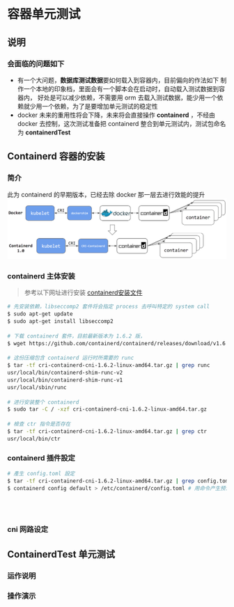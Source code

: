 # 容器单元测试

## 说明

### 会面临的问题如下

- 有一个大问题，**数据库测试数据**要如何载入到容器内，目前偏向的作法如下
  制作一个本地的印象档，里面会有一个脚本会在启动时，自动载入测试数据到容器内，
  好处是可以减少依赖，不需要用 orm 去载入测试数据，能少用一个依赖就少用一个依赖，为了是要增加单元测试的稳定性
- docker 未来的重用性将会下降，未来将会直接操作 **containerd** ，不经由 docker 去控制，这次测试准备把 containerd 整合到单元测试内，测试包命名为 **containerdTest**

## Containerd 容器的安装

### 简介

此为 containerd 的早期版本，已经去除 docker 那一层去进行效能的提升<img src="./assets/image-20220331141145598.png" alt="image-20220331141145598" style="zoom:100%;" /> 

### containerd 主体安装

> 参考以下网址进行安装 [containerd安装文件](https://containerd.io/downloads/)

```bash
# 先安装依赖，libseccomp2 套件将会指定 process 去呼叫特定的 system call 
$ sudo apt-get update
$ sudo apt-get install libseccomp2

# 下载 containerd 套件，目前最新版本为 1.6.2 版，
$ wget https://github.com/containerd/containerd/releases/download/v1.6.2/cri-containerd-cni-1.6.2-linux-amd64.tar.gz

# 这份压缩包含 containerd 运行时所需要的 runc 
$ tar -tf cri-containerd-cni-1.6.2-linux-amd64.tar.gz | grep runc
usr/local/bin/containerd-shim-runc-v2
usr/local/bin/containerd-shim-runc-v1
usr/local/sbin/runc

# 进行安装整个 containerd
$ sudo tar -C / -xzf cri-containerd-cni-1.6.2-linux-amd64.tar.gz

# 檢查 ctr 指令是否存在
$ tar -tf cri-containerd-cni-1.6.2-linux-amd64.tar.gz | grep ctr
usr/local/bin/ctr
```

### containerd 插件設定

```bash
# 產生 config.toml 設定
$ tar -tf cri-containerd-cni-1.6.2-linux-amd64.tar.gz | grep config.toml # 压缩包未含设定档
$ containerd config default > /etc/containerd/config.toml # 用命令产生预设文档





```







### cni 网路设定



## ContainerdTest 单元测试



### 运作说明



### 操作演示